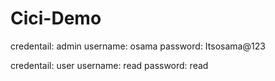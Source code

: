 # Cici-Demo

credentail: admin
username: osama
password: Itsosama@123

credentail:  user
username: read
password: read
